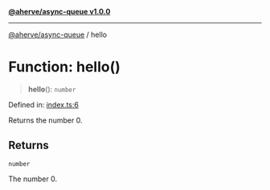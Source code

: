 [**@aherve/async-queue v1.0.0**](../README.md)

***

[@aherve/async-queue](../README.md) / hello

# Function: hello()

> **hello**(): `number`

Defined in: [index.ts:6](https://github.com/aherve/async-queue/blob/c5cf1227944f40e15d2c49f27a53154047e91454/src/index.ts#L6)

Returns the number 0.

## Returns

`number`

The number 0.
